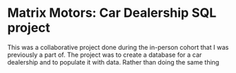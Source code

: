 # Matrix Motors: Car Dealership SQL project

This was a collaborative project done during the in-person cohort that I was previously a part of. The project was to create a database for a car dealership and to populate it with data. Rather than doing the same thing 